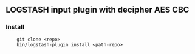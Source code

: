 ## LOGSTASH input plugin with decipher AES CBC

### Install
```
    git clone <repo>
    bin/logstash-plugin install <path-repo>
```

